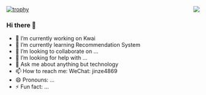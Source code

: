 [![trophy](https://github-profile-trophy.vercel.app/?username=paradoxtown&column=7)](https://github.com/paradoxtown)
<img align="right" src="https://github-readme-stats.vercel.app/api?username=paradoxtown&show_icons=true&icon_color=CE1D2D&text_color=718096&bg_color=ffffff&hide_title=true" />

### Hi there 👋

<!--
**paradoxtown/paradoxtown** is a ✨ _special_ ✨ repository because its `README.md` (this file) appears on your GitHub profile.

Here are some ideas to get you started:
-->

- 🔭 I’m currently working on Kwai
- 🌱 I’m currently learning Recommendation System
- 👯 I’m looking to collaborate on ...
- 🤔 I’m looking for help with ...
- 💬 Ask me about anything but technology
- 📫 How to reach me: WeChat: jinze4869
- 😄 Pronouns: ...
- ⚡ Fun fact: ...
